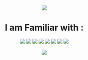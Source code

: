 ### 
  <div align="center">
    <img src="https://capsule-render.vercel.app/api?type=waving&color=auto&height=300&section=header&text=Hey!%20I%20am%20Thomas.&fontSize=90">
  </div>

###

<div align="center">
  <h1>I am Familiar with :</h1>
</div>
<div align="center">
    <img src="https://img.shields.io/badge/Vue.js-4FC08D.svg?style=for-the-badge&logo=vuedotjs&logoColor=white">
    <img src="https://img.shields.io/badge/.NET-512BD4.svg?style=for-the-badge&logo=dotnet&logoColor=white">
    <img src="https://img.shields.io/badge/C%20Sharp-239120.svg?style=for-the-badge&logo=C-Sharp&logoColor=white">
    <img src="https://img.shields.io/badge/JavaScript-F7DF1E.svg?style=for-the-badge&logo=JavaScript&logoColor=black">
    <img src="https://img.shields.io/badge/Node.js-339933.svg?style=for-the-badge&logo=nodedotjs&logoColor=white">
    <img src="https://img.shields.io/badge/MongoDB-47A248.svg?style=for-the-badge&logo=MongoDB&logoColor=white">
    <img src="https://img.shields.io/badge/Sass-CC6699.svg?style=for-the-badge&logo=Sass&logoColor=white">
    <img src="https://img.shields.io/badge/Visual%20Studio%20Code-007ACC.svg?style=for-the-badge&logo=Visual-Studio-Code&logoColor=white">

</div>

<br>
<div align="center">
  <img src="https://github-readme-stats.vercel.app/api?username=ThomF&show_icons=true&theme=radical)">
</div>




<!--
![image](https://user-images.githubusercontent.com/111818765/231284701-1f39fdaf-9bf0-49d0-b247-5cc960c6094b.png)

**ThomF/ThomF** is a ✨ _special_ ✨ repository because its `README.md` (this file) appears on your GitHub profile.

Here are some ideas to get you started:

- 🔭 I’m currently working on ...
- 🌱 I’m currently learning ...
- 👯 I’m looking to collaborate on ...
- 🤔 I’m looking for help with ...
- 💬 Ask me about ...
- 📫 How to reach me: ...
- 😄 Pronouns: ...
- ⚡ Fun fact: ...
-->
